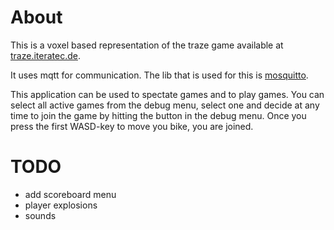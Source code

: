 # About

This is a voxel based representation of the traze game available at [traze.iteratec.de](https://traze.iteratec.de).

It uses mqtt for communication. The lib that is used for this is [mosquitto](https://github.com/eclipse/mosquitto).

This application can be used to spectate games and to play games. You can select all active games from the debug menu,
select one and decide at any time to join the game by hitting the button in the debug menu. Once you press the first WASD-key
to move you bike, you are joined.

# TODO

* add scoreboard menu
* player explosions
* sounds
